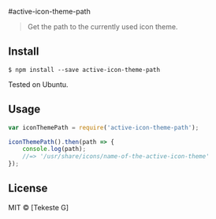 #active-icon-theme-path
> Get the path to the currently used icon theme.


## Install

```
$ npm install --save active-icon-theme-path
```

Tested on Ubuntu.


## Usage

```js
var iconThemePath = require('active-icon-theme-path');

iconThemePath().then(path => {
	console.log(path);
	//=> '/usr/share/icons/name-of-the-active-icon-theme'
});
```

## License

MIT © [Tekeste G]
